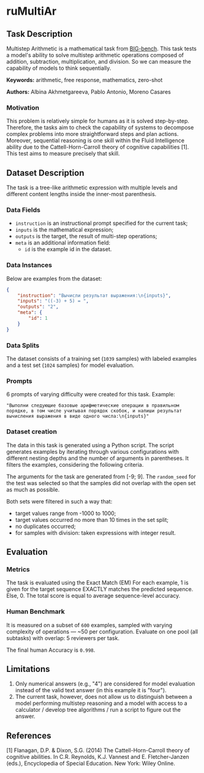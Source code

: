 # **ruMultiAr**

## Task Description

Multistep Arithmetic is a mathematical task from [BIG-bench](https://github.com/google/BIG-bench/blob/main/bigbench/benchmark_tasks/multistep_arithmetic/README.md). This task tests a model's ability to solve multistep arithmetic operations composed of addition, subtraction, multiplication, and division. So we can measure the capability of models to think sequentially.

**Keywords:** arithmetic, free response, mathematics, zero-shot

**Authors:** Albina Akhmetgareeva, Pablo Antonio, Moreno Casares

### Motivation

This problem is relatively simple for humans as it is solved step-by-step. Therefore, the tasks aim to check the capability of systems to decompose complex problems into more straightforward steps and plan actions. Moreover, sequential reasoning is one skill within the Fluid Intelligence ability due to the Cattell-Horn-Carroll theory of cognitive capabilities [1]. This test aims to measure precisely that skill.

## Dataset Description

The task is a tree-like arithmetic expression with multiple levels and different content lengths inside the inner-most parenthesis.

### Data Fields

- `instruction` is an instructional prompt specified for the current task;
- `inputs` is the mathematical expression;
- `outputs` is the target, the result of multi-step operations;
- `meta` is an additional information field:
    - `id` is the example id in the dataset.

### Data Instances

Below are examples from the dataset:

```json
{
    "instruction": "Вычисли результат выражения:\n{inputs}",
    "inputs": "((-3) + 5) = ",
    "outputs": "2",
    "meta": {
        "id": 1
    }
}
```


### Data Splits

The dataset consists of a training set (`1039` samples) with labeled examples and a test set (`1024` samples) for model evaluation.

### Prompts

6 prompts of varying difficulty were created for this task. Example:

`"Выполни следующие базовые арифметические операции в правильном порядке, в том числе учитывая порядок скобок, и напиши результат вычисления выражения в виде одного числа:\n{inputs}"`

### Dataset creation

The data in this task is generated using a Python script. The script generates examples by iterating through various configurations with different nesting depths and the number of arguments in parentheses. It filters the examples, considering the following criteria.

The arguments for the task are generated from [-9; 9]. The `random_seed` for the test was selected so that the samples did not overlap with the open set as much as possible.

Both sets were filtered in such a way that:

- target values range from -1000 to 1000;
- target values occurred no more than 10 times in the set split;
- no duplicates occurred;
- for samples with division: taken expressions with integer result.

## Evaluation

### Metrics

The task is evaluated using the Exact Match (EM) For each example, 1 is given for the target sequence EXACTLY matches the predicted sequence. Else, 0. The total score is equal to average sequence-level accuracy.

### Human Benchmark

It is measured on a subset of `600` examples, sampled with varying complexity of operations — ~50 per configuration. Evaluate on one pool (all subtasks) with overlap: 5 reviewers per task.

The final human Accuracy is `0.998`.

## Limitations

1. Only numerical answers (e.g., "4") are considered for model evaluation instead of the valid text answer (in this example it is "four").
2. The current task, however, does not allow us to distinguish between a model performing multistep reasoning and a model with access to a calculator / develop tree algorithms / run a script to figure out the answer.

## References

[1] Flanagan, D.P. & Dixon, S.G. (2014) The Cattell-Horn-Carroll theory of cognitive abilities. In C.R. Reynolds, K.J. Vannest and E. Fletcher-Janzen (eds.), Encyclopedia of Special Education. New York: Wiley Online.
